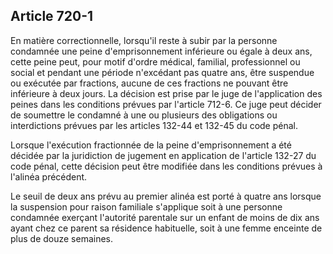 Article 720-1
----
En matière correctionnelle, lorsqu'il reste à subir par la personne condamnée
une peine d'emprisonnement inférieure ou égale à deux ans, cette peine peut,
pour motif d'ordre médical, familial, professionnel ou social et pendant une
période n'excédant pas quatre ans, être suspendue ou exécutée par fractions,
aucune de ces fractions ne pouvant être inférieure à deux jours. La décision est
prise par le juge de l'application des peines dans les conditions prévues par
l'article 712-6. Ce juge peut décider de soumettre le condamné à une ou
plusieurs des obligations ou interdictions prévues par les articles 132-44 et
132-45 du code pénal.

Lorsque l'exécution fractionnée de la peine d'emprisonnement a été décidée par
la juridiction de jugement en application de l'article 132-27 du code pénal,
cette décision peut être modifiée dans les conditions prévues à l'alinéa
précédent.

Le seuil de deux ans prévu au premier alinéa est porté à quatre ans lorsque la
suspension pour raison familiale s'applique soit à une personne condamnée
exerçant l'autorité parentale sur un enfant de moins de dix ans ayant chez ce
parent sa résidence habituelle, soit à une femme enceinte de plus de douze
semaines.
